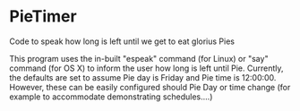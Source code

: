 # PieTimer
Code to speak how long is left until we get to eat glorius Pies

This program uses the in-built "espeak" command (for Linux) or "say" command (for OS X) to inform the user how long is left until Pie.
Currently, the defaults are set to assume Pie day is Friday and Pie time is 12:00:00. However, these can be easily configured should Pie Day or time change (for example to accommodate demonstrating schedules....)
